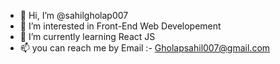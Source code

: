 - 👋 Hi, I’m @sahilgholap007
- 👀 I’m interested in Front-End Web Developement
- 🌱 I’m currently learning React JS
- 📫 you can reach me by Email :- Gholapsahil007@gmail.com

<!---
sahilgholap007/sahilgholap007 is a ✨ special ✨ repository because its `README.md` (this file) appears on your GitHub profile.
You can click the Preview link to take a look at your changes.
--->
